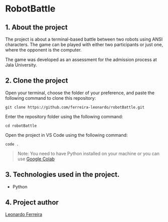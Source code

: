 # RobotBattle

## 1. About the project
<p>The project is about a terminal-based battle between two robots using ANSI characters. The game can be played with either two participants or just one, where the opponent is the computer.</p>
<p>The game was developed as an assessment for the admission process at <span translate="no">Jala University</span>.</p>

## 2. Clone the project
Open your terminal, choose the folder of your preference, and paste the following command to clone this repository:
````
git clone https://github.com/ferreira-leonardo/robotBattle.git
````

Enter the repository folder using the following command:
````
cd robotBattle
````

Open the project in VS Code using the following command:
````
code .
````

> Note: You need to have Python installed on your machine or you can use <a href="https://colab.research.google.com/">Google Colab</a>

## 3. Technologies used in the project.
<ul>
  <li>Python</li>
</ul>

## 4. Project author 
<a href="https://www.linkedin.com/in/leonardoferreiralima/">Leonardo Ferreira</a>

